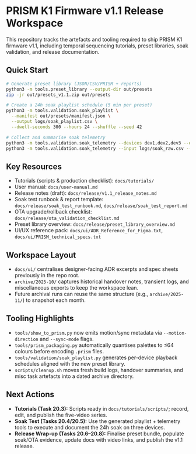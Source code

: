 # PRISM K1 Firmware v1.1 Release Workspace

This repository tracks the artefacts and tooling required to ship PRISM K1 firmware v1.1, including temporal sequencing tutorials, preset libraries, soak validation, and release documentation.

## Quick Start

```bash
# Generate preset library (JSON/CSV/PRISM + reports)
python3 -m tools.preset_library --output-dir out/presets
zip -jr out/presets_v1.1.zip out/presets

# Create a 24h soak playlist schedule (5 min per preset)
python3 -m tools.validation.soak_playlist \
  --manifest out/presets/manifest.json \
  --output logs/soak_playlist.csv \
  --dwell-seconds 300 --hours 24 --shuffle --seed 42

# Collect and summarise soak telemetry
python3 -m tools.validation.soak_telemetry --devices dev1,dev2,dev3 --output logs/soak_raw.csv --fps 24
python3 -m tools.validation.soak_telemetry --input logs/soak_raw.csv --summary logs/soak_summary.json --fps 24
```

## Key Resources
- Tutorials (scripts & production checklist): `docs/tutorials/`
- User manual: `docs/user-manual.md`
- Release notes (draft): `docs/release/v1.1_release_notes.md`
- Soak test runbook & report template: `docs/release/soak_test_runbook.md`, `docs/release/soak_test_report.md`
- OTA upgrade/rollback checklist: `docs/release/ota_validation_checklist.md`
- Preset library overview: `docs/release/preset_library_overview.md`
- UI/UX reference pack: `docs/ui/ADR_Reference_for_Figma.txt`, `docs/ui/PRISM_technical_specs.txt`

## Workspace Layout
- `docs/ui/` centralises designer-facing ADR excerpts and spec sheets previously in the repo root.
- `archive/2025-10/` captures historical handover notes, transient logs, and miscellaneous exports to keep the workspace lean.
- Future archival runs can reuse the same structure (e.g., `archive/2025-11/`) to snapshot each month.

## Tooling Highlights
- `tools/show_to_prism.py` now emits motion/sync metadata via `--motion-direction` and `--sync-mode` flags.
- `tools/prism_packaging.py` automatically quantises palettes to ≤64 colours before encoding `.prism` files.
- `tools/validation/soak_playlist.py` generates per-device playback schedules aligned with the new preset library.
- `scripts/cleanup.sh` moves fresh build logs, handover summaries, and misc task artefacts into a dated archive directory.

## Next Actions
- **Tutorials (Task 20.3):** Scripts ready in `docs/tutorials/scripts/`; record, edit, and publish the five-video series.
- **Soak Test (Tasks 20.4/20.5):** Use the generated playlist + telemetry tools to execute and document the 24h soak on three devices.
- **Release Wrap-up (Tasks 20.6–20.8):** Finalise preset bundle, populate soak/OTA evidence, update docs with video links, and publish the v1.1 release.

